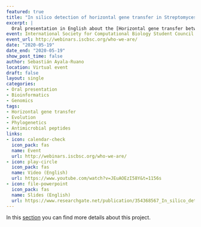 ```yaml
---
featured: true
title: "In silico detection of horizontal gene transfer in Streptomyces clavuligerus"
excerpt: | 
  Oral presentation in English about the [Horizontal gene transfer between arthropods and bacteria](/../project/horizontal_gene_transfer/) project. 
event: International Society for Computational Biology Student Council Webinars
event_url: http://webinars.iscbsc.org/who-we-are/
date: "2020-05-19"
date_end: "2020-05-19"
show_post_time: false
author: Sebastián Ayala-Ruano 
location: Virtual event 
draft: false
layout: single
categories:
- Oral presentation 
- Bioinformatics
- Genomics
tags:
- Horizontal gene transfer
- Evolution 
- Phylogenetics
- Antimicrobial peptides
links:
- icon: calendar-check
  icon_pack: fas
  name: Event 
  url: http://webinars.iscbsc.org/who-we-are/
- icon: play-circle
  icon_pack: fas
  name: Video (English)
  url: https://www.youtube.com/watch?v=JEuAOEzI58Y&t=1156s
- icon: file-powerpoint
  icon_pack: fas
  name: Slides (English)
  url: https://www.researchgate.net/publication/354368567_In_silico_detection_of_horizontal_gene_transfer_in_Streptomyces_clavuligerus
---
```

In this [section](/../../project/horizontal_gene_transfer/) you can find more details about this project. 
